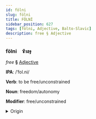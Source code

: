 ```yaml
---
id: fölni
slug: fölni
title: FÖLNİ
sidebar_position: 627
tags: [fölni, Adjective, Balto-Slavic]
description: free § Adjective
---
```


### fölni&emsp;<span kind="abugida">ɤ͊ıƨɟ</span>

*free* **§** [Adjective](../../tags/Adjective)

**IPA**: /ˈfol.ni/

**Verb**: to be free/unconstrained

**Noun**: freedom/autonomy

**Modifier**: free/unconstrained

<details>
    <summary>Origin</summary>
    Czech volný [ˈvolniː]<br/>
    <em>Balto-Slavic Language Family</em>
</details>